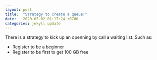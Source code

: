 ```yaml
---
layout: post
title:  "Strategy to create a queue!"
date:   2020-05-02 01:17:24 +0700
categories: jekyll update
---
```

There is a strategy to kick up an openning by call a waiting list.
Such as: 
- Register to be a beginner
- Register to be first to get 100 GB free
